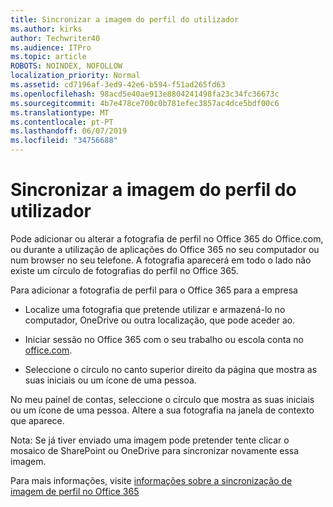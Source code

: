```yaml
---
title: Sincronizar a imagem do perfil do utilizador
ms.author: kirks
author: Techwriter40
ms.audience: ITPro
ms.topic: article
ROBOTS: NOINDEX, NOFOLLOW
localization_priority: Normal
ms.assetid: cd7196af-3ed9-42e6-b594-f51ad265fd63
ms.openlocfilehash: 98acd5e40ae913e8804241498fa23c34fc36673c
ms.sourcegitcommit: 4b7e478ce700c0b781efec3857ac4dce5bdf00c6
ms.translationtype: MT
ms.contentlocale: pt-PT
ms.lasthandoff: 06/07/2019
ms.locfileid: "34756688"
---
```

# <a name="sync-a-users-profile-picture"></a>Sincronizar a imagem do perfil do utilizador

Pode adicionar ou alterar a fotografia de perfil no Office 365 do Office.com, ou durante a utilização de aplicações do Office 365 no seu computador ou num browser no seu telefone. A fotografia aparecerá em todo o lado não existe um círculo de fotografias do perfil no Office 365.

Para adicionar a fotografia de perfil para o Office 365 para a empresa

- Localize uma fotografia que pretende utilizar e armazená-lo no computador, OneDrive ou outra localização, que pode aceder ao.

- Iniciar sessão no Office 365 com o seu trabalho ou escola conta no [office.com](http://www.office.com).

- Seleccione o círculo no canto superior direito da página que mostra as suas iniciais ou um ícone de uma pessoa.

No meu painel de contas, seleccione o círculo que mostra as suas iniciais ou um ícone de uma pessoa. Altere a sua fotografia na janela de contexto que aparece.

Nota: Se já tiver enviado uma imagem pode pretender tente clicar o mosaico de SharePoint ou OneDrive para sincronizar novamente essa imagem.

Para mais informações, visite [informações sobre a sincronização de imagem de perfil no Office 365](https://support.office.com/article/information-about-profile-picture-synchronization-in-office-365-20594d76-d054-4af4-a660-401133e3d48a?ui=en-US&amp;rs=en-US&amp;ad=US)

